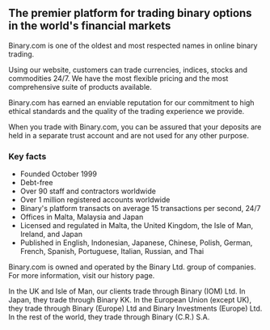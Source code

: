 ## The premier platform for trading binary options in the world's financial markets

Binary.com is one of the oldest and most respected names in online binary trading.

Using our website, customers can trade currencies, indices, stocks and commodities 24/7. We have the most flexible pricing and the most comprehensive suite of products available.

Binary.com has earned an enviable reputation for our commitment to high ethical standards and the quality of the trading experience we provide.

When you trade with Binary.com, you can be assured that your deposits are held in a separate trust account and are not used for any other purpose.

### Key facts

- Founded October 1999
- Debt-free
- Over 90 staff and contractors worldwide
- Over 1 million registered accounts worldwide
- Binary's platform transacts on average 15 transactions per second, 24/7
- Offices in Malta, Malaysia and Japan
- Licensed and regulated in Malta, the United Kingdom, the Isle of Man, Ireland, and Japan
- Published in English, Indonesian, Japanese, Chinese, Polish, German, French, Spanish, Portuguese, Italian, Russian, and Thai

Binary.com is owned and operated by the Binary Ltd. group of companies. For more information, visit our history page.

In the UK and Isle of Man, our clients trade through Binary (IOM) Ltd. In Japan, they trade through Binary KK. In the European Union (except UK), they trade through Binary (Europe) Ltd and Binary Investments (Europe) Ltd. In the rest of the world, they trade through Binary (C.R.) S.A.

